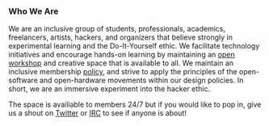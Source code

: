 
### Who We Are
We are an inclusive group of students, professionals, academics, freelancers, artists, hackers, and organizers that believe strongly in experimental learning and the Do-It-Yourself ethic. We facilitate technology initiatives and encourage hands-on learning by maintaining an [open workshop](/about/facility.html) and creative space that is available to all. We maintain an inclusive membership [policy](/about/rules_and_policies.html), and strive to apply the principles of the open-software and open-hardware movements within our design policies. In short, we are an immersive experiment into the hacker ethic.

The space is availiable to members 24/7 but if you would like to pop in, give us a shout on [Twitter](https://twitter.com/farsetlabs) or [IRC](ircs://irc.freenode.net/farsetlabs) to see if anyone is about!
